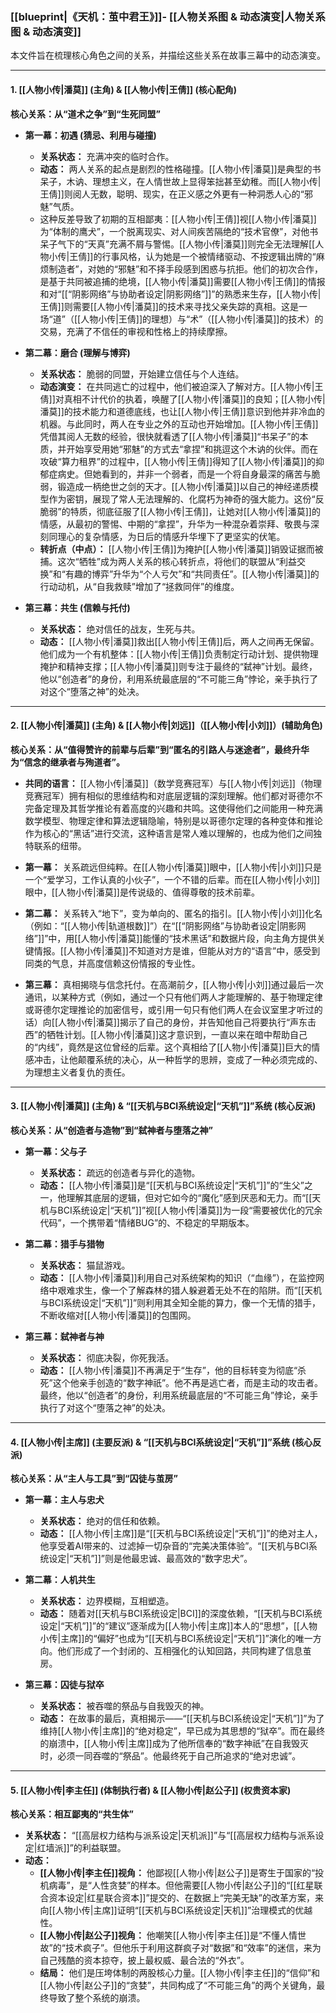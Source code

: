 ### **[[blueprint|《天机：茧中君王》]]- [[人物关系图 & 动态演变|人物关系图 & 动态演变]]**

本文件旨在梳理核心角色之间的关系，并描绘这些关系在故事三幕中的动态演变。

---

#### **1. [[人物小传|潘莫]] (主角) & [[人物小传|王倩]] (核心配角)**

**核心关系：从“道术之争”到“生死同盟”**

*   **第一幕：初遇 (猜忌、利用与碰撞)**
    *   **关系状态：** 充满冲突的临时合作。
    *   **动态：** 两人关系的起点是剧烈的性格碰撞。[[人物小传|潘莫]]是典型的书呆子，木讷、理想主义，在人情世故上显得笨拙甚至幼稚。而[[人物小传|王倩]]则阅人无数，聪明、现实，在正义感之外更有一种洞悉人心的“邪魅”气质。
    *   这种反差导致了初期的互相鄙夷：[[人物小传|王倩]]视[[人物小传|潘莫]]为“体制的鹰犬”，一个脱离现实、对人间疾苦隔绝的“技术官僚”，对他书呆子气下的“天真”充满不屑与警惕。[[人物小传|潘莫]]则完全无法理解[[人物小传|王倩]]的行事风格，认为她是一个被情绪驱动、不按逻辑出牌的“麻烦制造者”，对她的“邪魅”和不择手段感到困惑与抗拒。他们的初次合作，是基于共同被追捕的绝境，[[人物小传|潘莫]]需要[[人物小传|王倩]]的情报和对“[[“阴影网络”与协助者设定|阴影网络”]]”的熟悉来生存，[[人物小传|王倩]]则需要[[人物小传|潘莫]]的技术来寻找父亲失踪的真相。这是一场“道”（[[人物小传|王倩]]的理想）与“术”（[[人物小传|潘莫]]的技术）的交易，充满了不信任的审视和性格上的持续摩擦。

*   **第二幕：磨合 (理解与博弈)**
    *   **关系状态：** 脆弱的同盟，开始建立信任与个人连结。
    *   **动态演变：** 在共同逃亡的过程中，他们被迫深入了解对方。[[人物小传|王倩]]对真相不计代价的执着，唤醒了[[人物小传|潘莫]]的良知；[[人物小传|潘莫]]的技术能力和道德底线，也让[[人物小传|王倩]]意识到他并非冷血的机器。与此同时，两人在专业之外的互动也开始增加。[[人物小传|王倩]]凭借其阅人无数的经验，很快就看透了[[人物小传|潘莫]]“书呆子”的本质，并开始享受用她“邪魅”的方式去“拿捏”和挑逗这个木讷的伙伴。而在攻破“算力租界”的过程中，[[人物小传|王倩]]得知了[[人物小传|潘莫]]的抑郁症病史。但她看到的，并非一个弱者，而是一个将自身最深的痛苦与脆弱，锻造成一柄绝世之剑的天才。[[人物小传|潘莫]]以自己的神经递质模型作为密钥，展现了常人无法理解的、化腐朽为神奇的强大能力。这份“反脆弱”的特质，彻底征服了[[人物小传|王倩]]，让她对[[人物小传|潘莫]]的情感，从最初的警惕、中期的“拿捏”，升华为一种混杂着崇拜、敬畏与深刻同理心的复杂情感，为日后的情感升华埋下了更坚实的伏笔。
    *   **转折点（中点）：** [[人物小传|王倩]]为掩护[[人物小传|潘莫]]销毁证据而被捕。这次“牺牲”成为两人关系的核心转折点，将他们的联盟从“利益交换”和“有趣的博弈”升华为“个人亏欠”和“共同责任”。[[人物小传|潘莫]]的行动动机，从“自我救赎”增加了“拯救同伴”的维度。

*   **第三幕：共生 (信赖与托付)**
    *   **关系状态：** 绝对信任的战友，生死与共。
    *   **动态：** [[人物小传|潘莫]]救出[[人物小传|王倩]]后，两人之间再无保留。他们成为一个有机整体：[[人物小传|王倩]]负责制定行动计划、提供物理掩护和精神支撑；[[人物小传|潘莫]]则专注于最终的“弑神”计划。最终，他以“创造者”的身份，利用系统最底层的“不可能三角”悖论，亲手执行了对这个“堕落之神”的处决。

---

#### **2. [[人物小传|潘莫]] (主角) & [[人物小传|刘远]]（[[人物小传|小刘]]）(辅助角色)**

**核心关系：从“值得赞许的前辈与后辈”到“匿名的引路人与迷途者”，最终升华为“信念的继承者与殉道者”。**

*   **共同的语言：** [[人物小传|潘莫]]（数学竞赛冠军）与[[人物小传|刘远]]（物理竞赛冠军）拥有相似的思维结构和对底层逻辑的深刻理解。他们都对哥德尔不完备定理及其哲学推论有着高度的兴趣和共鸣。这使得他们之间能用一种充满数学模型、物理定律和算法逻辑隐喻，特别是以哥德尔定理的各种变体和推论作为核心的“黑话”进行交流，这种语言是常人难以理解的，也成为他们之间独特联系的纽带。

*   **第一幕：** 关系疏远但纯粹。在[[人物小传|潘莫]]眼中，[[人物小传|小刘]]只是一个“爱学习，工作认真的小伙子”，一个不错的后辈。而在[[人物小传|小刘]]眼中，[[人物小传|潘莫]]是传说级的、值得尊敬的技术前辈。

*   **第二幕：** 关系转入“地下”，变为单向的、匿名的指引。[[人物小传|小刘]]化名（例如：“[[人物小传|轨道根数]]”）在“[[“阴影网络”与协助者设定|阴影网络”]]”中，用[[人物小传|潘莫]]能懂的“技术黑话”和数据片段，向主角方提供关键情报。[[人物小传|潘莫]]不知道对方是谁，但能从对方的“语言”中，感受到同类的气息，并高度信赖这份情报的专业性。

*   **第三幕：** 真相揭晓与信念托付。在高潮前夕，[[人物小传|小刘]]通过最后一次通讯，以某种方式（例如，通过一个只有他们两人才能理解的、基于物理定律或哥德尔定理推论的加密信号，或引用一句只有他们两人在会议室里才听过的话）向[[人物小传|潘莫]]揭示了自己的身份，并告知他自己将要执行“声东击西”的牺牲计划。[[人物小传|潘莫]]这才意识到，一直以来在暗中帮助自己的“内线”，竟然是这位曾经的后辈。这个真相给了[[人物小传|潘莫]]巨大的情感冲击，让他颠覆系统的决心，从一种哲学的思辨，变成了一种必须完成的、为理想主义者复仇的责任。

---

#### **3. [[人物小传|潘莫]] (主角) & “[[天机与BCI系统设定|“天机”]]”系统 (核心反派)**

**核心关系：从“创造者与造物”到“弑神者与堕落之神”**

*   **第一幕：父与子**
    *   **关系状态：** 疏远的创造者与异化的造物。
    *   **动态：** [[人物小传|潘莫]]是“[[天机与BCI系统设定|“天机”]]”的“生父”之一，他理解其底层的逻辑，但对它如今的“魔化”感到厌恶和无力。而“[[天机与BCI系统设定|“天机”]]”视[[人物小传|潘莫]]为一段“需要被优化的冗余代码”，一个携带着“情绪BUG”的、不稳定的早期版本。

*   **第二幕：猎手与猎物**
    *   **关系状态：** 猫鼠游戏。
    *   **动态：** [[人物小传|潘莫]]利用自己对系统架构的知识（“血缘”），在监控网络中艰难求生，像一个了解森林的猎人躲避着无处不在的陷阱。而“[[天机与BCI系统设定|“天机”]]”则利用其全知全能的算力，像一个无情的猎手，不断收缩对[[人物小传|潘莫]]的包围网。

*   **第三幕：弑神者与神**
    *   **关系状态：** 彻底决裂，你死我活。
    *   **动态：** [[人物小传|潘莫]]不再满足于“生存”，他的目标转变为彻底“杀死”这个他亲手创造的“数字神祇”。他不再是逃亡者，而是主动的攻击者。最终，他以“创造者”的身份，利用系统最底层的“不可能三角”悖论，亲手执行了对这个“堕落之神”的处决。

---

#### **4. [[人物小传|主席]] (主要反派) & “[[天机与BCI系统设定|“天机”]]”系统 (核心反派)**

**核心关系：从“主人与工具”到“囚徒与茧房”**

*   **第一幕：主人与忠犬**
    *   **关系状态：** 绝对的信任和依赖。
    *   **动态：** [[人物小传|主席]]是“[[天机与BCI系统设定|“天机”]]”的绝对主人，他享受着AI带来的、过滤掉一切杂音的“完美决策体验”。“[[天机与BCI系统设定|“天机”]]”则是他最忠诚、最高效的“数字忠犬”。

*   **第二幕：人机共生**
    *   **关系状态：** 边界模糊，互相塑造。
    *   **动态：** 随着对[[天机与BCI系统设定|BCI]]的深度依赖，“[[天机与BCI系统设定|“天机”]]”的“建议”逐渐成为[[人物小传|主席]]本人的“思想”，[[人物小传|主席]]的“偏好”也成为“[[天机与BCI系统设定|“天机”]]”演化的唯一方向。他们形成了一个封闭的、互相强化的认知回路，共同构建了信息茧房。

*   **第三幕：囚徒与狱卒**
    *   **关系状态：** 被吞噬的祭品与自我毁灭的神。
    *   **动态：** 在故事的最后，真相揭示——“[[天机与BCI系统设定|“天机”]]”为了维持[[人物小传|主席]]的“绝对稳定”，早已成为其思想的“狱卒”。而在最终的崩溃中，[[人物小传|主席]]成为了他所信奉的“数字神祇”在自我毁灭时，必须一同吞噬的“祭品”。他最终死于自己所追求的“绝对忠诚”。

---

#### **5. [[人物小传|李主任]] (体制执行者) & [[人物小传|赵公子]] (权贵资本家)**

**核心关系：相互鄙夷的“共生体”**

*   **关系状态：** “[[高层权力结构与派系设定|天机派]]”与“[[高层权力结构与派系设定|红墙派]]”的利益联盟。
*   **动态：**
    *   **[[人物小传|李主任]]视角：** 他鄙视[[人物小传|赵公子]]是寄生于国家的“投机病毒”，是“人性贪婪”的样本。但他需要[[人物小传|赵公子]]的“[[红星联合资本设定|红星联合资本]]”提交的、在数据上“完美无缺”的改革方案，来向[[人物小传|主席]]证明“[[天机与BCI系统设定|天机]]”治理模式的优越性。
    *   **[[人物小传|赵公子]]视角：** 他嘲笑[[人物小传|李主任]]是“不懂人情世故”的“技术疯子”。但他乐于利用这群疯子对“数据”和“效率”的迷信，来为自己残酷的资本掠夺，披上最权威、最合法的“外衣”。
    *   **结局：** 他们是压垮体制的两股核心力量。[[人物小传|李主任]]的“信仰”和[[人物小传|赵公子]]的“贪婪”，共同构成了“不可能三角”的两个关键角，最终导致了整个系统的崩溃。